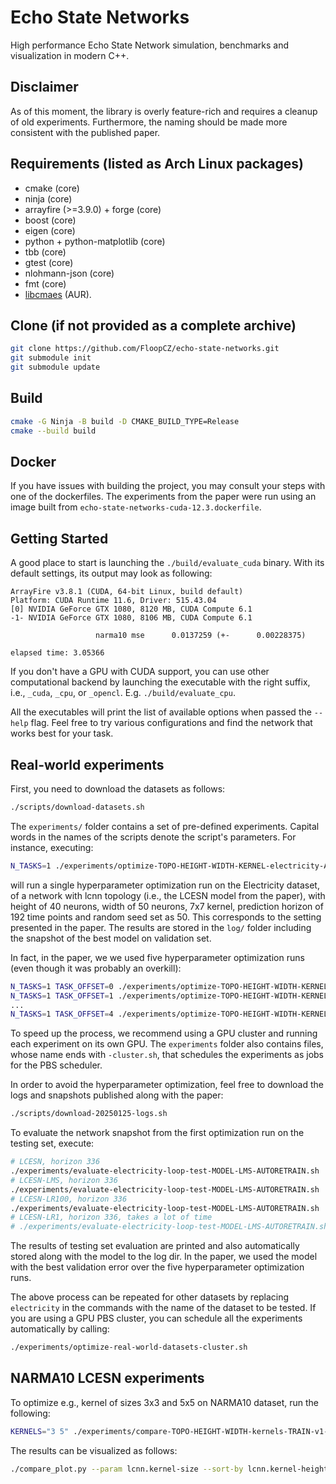 # Echo State Networks

High performance Echo State Network simulation, benchmarks and visualization in modern C++.

## Disclaimer
As of this moment, the library is overly feature-rich and requires a cleanup of old experiments.
Furthermore, the naming should be made more consistent with the published paper.

## Requirements (listed as Arch Linux packages)
- cmake (core)
- ninja (core)
- arrayfire (>=3.9.0) + forge (core)
- boost (core)
- eigen (core)
- python + python-matplotlib (core)
- tbb (core)
- gtest (core)
- nlohmann-json (core)
- fmt (core)
- [libcmaes](https://github.com/beniz/libcmaes/) (AUR).

## Clone (if not provided as a complete archive)
```bash
git clone https://github.com/FloopCZ/echo-state-networks.git
git submodule init
git submodule update
```

## Build
```bash
cmake -G Ninja -B build -D CMAKE_BUILD_TYPE=Release
cmake --build build
```

## Docker
If you have issues with building the project, you may consult your steps with one of the dockerfiles.
The experiments from the paper were run using an image built from `echo-state-networks-cuda-12.3.dockerfile`.

## Getting Started

A good place to start is launching the `./build/evaluate_cuda` binary.
With its default settings, its output may look as following:
```
ArrayFire v3.8.1 (CUDA, 64-bit Linux, build default)
Platform: CUDA Runtime 11.6, Driver: 515.43.04
[0] NVIDIA GeForce GTX 1080, 8120 MB, CUDA Compute 6.1
-1- NVIDIA GeForce GTX 1080, 8106 MB, CUDA Compute 6.1

                   narma10 mse      0.0137259 (+-      0.00228375)

elapsed time: 3.05366
```

If you don't have a GPU with CUDA support, you can use other computational backend
by launching the executable with the right suffix, i.e., `_cuda`, `_cpu`, or `_opencl`.
E.g. `./build/evaluate_cpu`.

All the executables will print the list of available options
when passed the `--help` flag.
Feel free to try various configurations and find the network
that works best for your task.

## Real-world experiments

First, you need to download the datasets as follows:
```bash
./scripts/download-datasets.sh
```

The `experiments/` folder contains a set of pre-defined experiments.
Capital words in the names of the scripts denote the script's parameters.
For instance, executing:
```bash
N_TASKS=1 ./experiments/optimize-TOPO-HEIGHT-WIDTH-KERNEL-electricity-AHEAD-loop-SEED.sh lcnn 40 50 7 192 50
```
will run a single hyperparameter optimization run on the Electricity dataset, of a network with lcnn topology
(i.e., the LCESN model from the paper), with height of 40 neurons, width of 50 neurons, 7x7 kernel,
prediction horizon of 192 time points and random seed set as 50.
This corresponds to the setting presented in the paper.
The results are stored in the `log/` folder including the snapshot of the best model on validation set.

In fact, in the paper, we we used five hyperparameter optimization runs (even though it was probably an overkill):
```bash
N_TASKS=1 TASK_OFFSET=0 ./experiments/optimize-TOPO-HEIGHT-WIDTH-KERNEL-electricity-AHEAD-loop-SEED.sh lcnn 40 50 7 192 50
N_TASKS=1 TASK_OFFSET=1 ./experiments/optimize-TOPO-HEIGHT-WIDTH-KERNEL-electricity-AHEAD-loop-SEED.sh lcnn 40 50 7 192 50
...
N_TASKS=1 TASK_OFFSET=4 ./experiments/optimize-TOPO-HEIGHT-WIDTH-KERNEL-electricity-AHEAD-loop-SEED.sh lcnn 40 50 7 192 50
```
To speed up the process, we recommend using a GPU cluster and running each
experiment on its own GPU. The `experiments` folder also contains files,
whose name ends with `-cluster.sh`, that schedules the experiments as jobs for the
PBS scheduler.

In order to avoid the hyperparameter optimization, feel free to download the
logs and snapshots published along with the paper:
```bash
./scripts/download-20250125-logs.sh
```

To evaluate the network snapshot from the first optimization run on the testing set, execute:
```bash
# LCESN, horizon 336
./experiments/evaluate-electricity-loop-test-MODEL-LMS-AUTORETRAIN.sh ./log/optimize-lcnn-40-50-k7-electricity-ahead192-loop-seed50/run1/best-model 0 0 336
# LCESN-LMS, horizon 336
./experiments/evaluate-electricity-loop-test-MODEL-LMS-AUTORETRAIN.sh ./log/optimize-lcnn-40-50-k7-electricity-ahead192-loop-seed50/run1/best-model 1 0 336
# LCESN-LR100, horizon 336
./experiments/evaluate-electricity-loop-test-MODEL-LMS-AUTORETRAIN.sh ./log/optimize-lcnn-40-50-k7-electricity-ahead192-loop-seed50/run1/best-model 1 100 336
# LCESN-LR1, horizon 336, takes a lot of time
# ./experiments/evaluate-electricity-loop-test-MODEL-LMS-AUTORETRAIN.sh ./log/optimize-lcnn-40-50-k7-electricity-ahead192-loop-seed50/run1/best-model 1 1 336
```
The results of testing set evaluation are printed and also automatically
stored along with the model to the log dir. In the paper, we used the model with the
best validation error over the five hyperparameter optimization runs.

The above process can be repeated for other datasets by replacing `electricity` in the
commands with the name of the dataset to be tested.
If you are using a GPU PBS cluster, you can schedule all the experiments automatically by calling:
```bash
./experiments/optimize-real-world-datasets-cluster.sh
```

## NARMA10 LCESN experiments
To optimize e.g., kernel of sizes 3x3 and 5x5 on NARMA10 dataset, run the following:
```bash
KERNELS="3 5" ./experiments/compare-TOPO-HEIGHT-WIDTH-kernels-TRAIN-v1-narma10.sh lcnn 20 25 12000
```

The results can be visualized as follows:
```bash
./compare_plot.py --param lcnn.kernel-size --sort-by lcnn.kernel-height --connect lcnn.state-size log/compare-lcnn-20-25-*narma10*/*.csv
```
